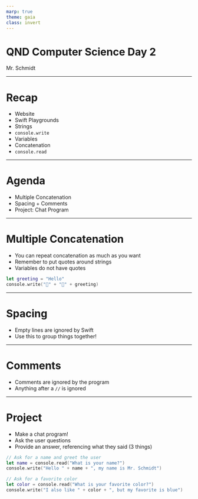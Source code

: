 ```yaml
---
marp: true
theme: gaia
class: invert
---
```


# QND Computer Science Day 2
Mr. Schmidt

--- 

# Recap

- Website
- Swift Playgrounds
- Strings
- `console.write`
- Variables
- Concatenation
- `console.read`

---

# Agenda

- Multiple Concatenation
- Spacing + Comments
- Project: Chat Program


---

# Multiple Concatenation

- You can repeat concatenation as much as you want
- Remember to put quotes around strings
- Variables do not have quotes

```swift
let greeting = "Hello"
console.write("🦀" + "🦕" + greeting)
```
--- 

# Spacing

- Empty lines are ignored by Swift
- Use this to group things together!

---

# Comments

- Comments are ignored by the program
- Anything after a `//` is ignored

---

# Project

- Make a chat program!
- Ask the user questions
- Provide an answer, referencing what they said (3 things)

```swift
// Ask for a name and greet the user
let name = console.read("What is your name?")
console.write("Hello " + name + ", my name is Mr. Schmidt")

// Ask for a favorite color
let color = console.read("What is your favorite color?")
console.write("I also like " + color + ", but my favorite is blue")
```
